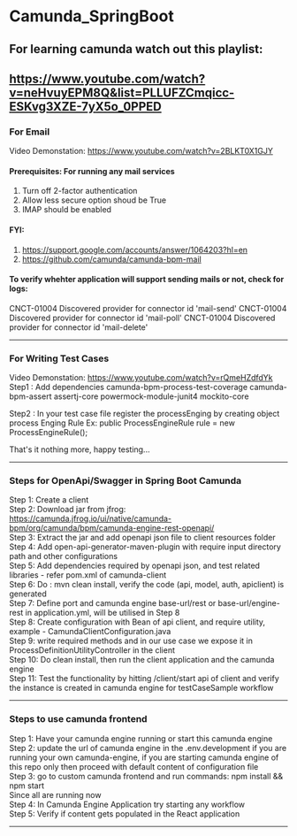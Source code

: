 # Camunda_SpringBoot

## For learning camunda watch out this playlist:


https://www.youtube.com/watch?v=neHvuyEPM8Q&list=PLLUFZCmqicc-ESKvg3XZE-7yX5o_0PPED
-----------------------------------------------------------------------------------

### For Email <br/>
Video Demonstation: https://www.youtube.com/watch?v=2BLKT0X1GJY <br/>
#### Prerequisites: For running any mail services <br/>

1. Turn off 2-factor authentication
2. Allow less secure option shoud be True
3. IMAP should be enabled

#### FYI:

1. https://support.google.com/accounts/answer/1064203?hl=en
2. https://github.com/camunda/camunda-bpm-mail

#### To verify whehter application will support sending mails or not, check for logs:

CNCT-01004 Discovered provider for connector id 'mail-send' CNCT-01004 Discovered provider for connector id 'mail-poll'
CNCT-01004 Discovered provider for connector id 'mail-delete'

-----------------------------------------------------------------------------------

### For Writing Test Cases
Video Demonstation: https://www.youtube.com/watch?v=rQmeHZdfdYk
Step1 : Add dependencies
<artifactId>camunda-bpm-process-test-coverage</artifactId>
<artifactId>camunda-bpm-assert</artifactId>
<artifactId>assertj-core</artifactId>
<artifactId>powermock-module-junit4</artifactId>
<artifactId>mockito-core</artifactId>

Step2 : In your test case file register the processEnging by creating object process Enging Rule Ex: public
ProcessEngineRule rule = new ProcessEngineRule();

That's it nothing more, happy testing... <br/>

-----------------------------------------------------------------------------------

### Steps for OpenApi/Swagger in Spring Boot Camunda


Step 1: Create a client <br/>
Step 2: Download jar from jfrog: https://camunda.jfrog.io/ui/native/camunda-bpm/org/camunda/bpm/camunda-engine-rest-openapi/ <br/>
Step 3: Extract the jar and add openapi json file to client resources folder <br/>
Step 4: Add open-api-generator-maven-plugin with require input directory path and other configurations <br/>
Step 5: Add dependencies required by openapi json, and test related libraries - refer pom.xml of camunda-client<br/>
Step 6: Do : mvn clean install, verify the code (api, model, auth, apiclient) is generated <br/>
Step 7: Define port and camunda engine base-url/rest or base-url/engine-rest in application.yml, will be utilised in Step 8<br/>
Step 8: Create configuration with Bean of api client, and require utility, example - CamundaClientConfiguration.java <br/>
Step 9: write required methods and in our use case we expose it in ProcessDefinitionUtilityController in the client <br/>
Step 10: Do clean install, then run the client application and the camunda engine<br/>
Step 11: Test the functionality by hitting /client/start api of client and verify the instance is created in camunda engine for testCaseSample workflow<br/>

-----------------------------------------------------------------------------------

### Steps to use camunda frontend

Step 1: Have your camunda engine running or start this camunda engine <br/>
Step 2: update the url of camunda engine in the .env.development if you are running your own camunda-engine, if you are starting camunda engine of this repo only then proceed with default content of configuration file<br/>
Step 3: go to custom camunda frontend and run commands: npm install && npm start<br/>
Since all are running now<br/>
Step 4: In Camunda Engine Application try starting any workflow<br/>
Step 5: Verify if content gets populated in the React application<br/>

-----------------------------------------------------------------------------------
